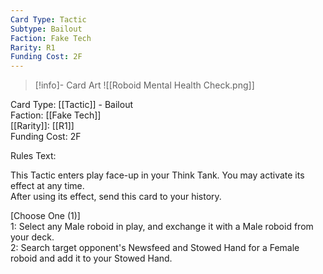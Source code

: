 ```yaml
---
Card Type: Tactic
Subtype: Bailout
Faction: Fake Tech
Rarity: R1
Funding Cost: 2F
---
```

> [!info]- Card Art
> ![[Roboid Mental Health Check.png]]

Card Type: [[Tactic]] - Bailout  
Faction: [[Fake Tech]]  
[[Rarity]]: [[R1]]  
Funding Cost: 2F  

Rules Text:  

This Tactic enters play face-up in your Think Tank. You may activate its effect at any time.  
After using its effect, send this card to your history.  

[Choose One (1)]  
1: Select any Male roboid in play, and exchange it with a Male roboid from your deck.  
2: Search target opponent's Newsfeed and Stowed Hand for a Female roboid and add it to your Stowed Hand.  